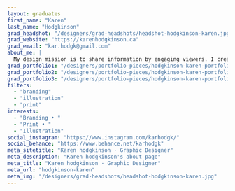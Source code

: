 ```yaml
---
layout: graduates
first_name: "Karen"
last_name: "Hodgkinson"
grad_headshot: "/designers/grad-headshots/headshot-hodgkinson-karen.jpg"
grad_website: "https://karenhodgkinson.ca"
grad_email: "kar.hodgk@gmail.com"
about_me: |
  My design mission is to share information by engaging viewers. I create projects that communicate clearly without sacrificing aesthetic appeal. Anything can be made beautiful, and beauty can be productive!
grad_portfolio1: "/designers/portfolio-pieces/hodgkinson-karen-portfolio1.jpg"
grad_portfolio2: "/designers/portfolio-pieces/hodgkinson-karen-portfolio2.jpg"
grad_portfolio3: "/designers/portfolio-pieces/hodgkinson-karen-portfolio3.jpg"
filters:
  - "branding"
  - "illustration"
  - "print"
interests:
  - "Branding • "
  - "Print • "
  - "Illustration"
social_instagram: "https://www.instagram.com/karhodgk/"
social_behance: "https://www.behance.net/karhodgk"
meta_sitetitle: "Karen hodgkinson · Graphic Designer"
meta_description: "Karen hodgkinson's about page"
meta_title: "Karen hodgkinson · Graphic Designer"
meta_url: "hodgkinson-karen"
meta_img: "/designers/grad-headshots/headshot-hodgkinson-karen.jpg"
---
```

